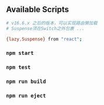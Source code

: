 ## Available Scripts

````bash
# v16.6.x 之后的版本，可以实现路由懒加载
# Suspense须在Switch之外包裹 ...

{lazy,Suspense} from "react";

````

### `npm start`

### `npm test`

### `npm run build`

### `npm run eject`
